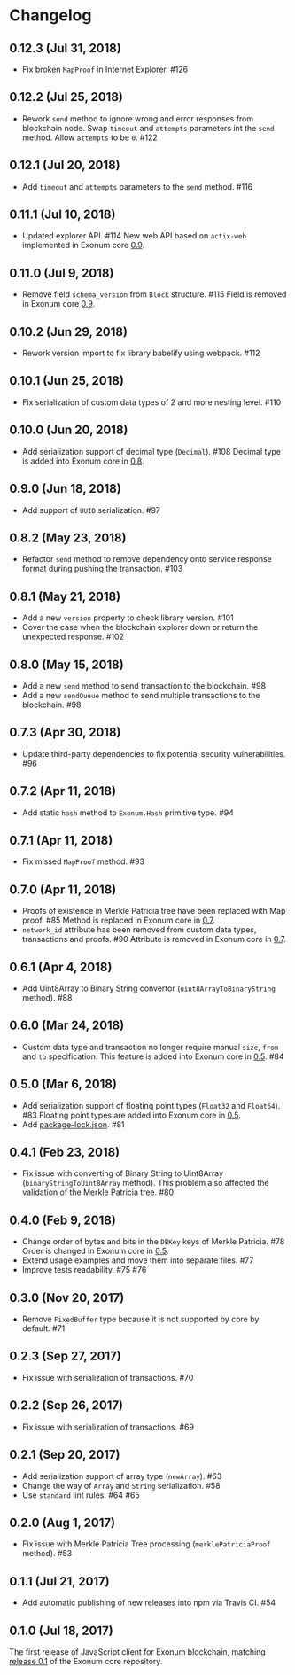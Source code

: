 # Changelog

## 0.12.3 (Jul 31, 2018)

* Fix broken `MapProof` in Internet Explorer. #126

## 0.12.2 (Jul 25, 2018)

* Rework `send` method to ignore wrong and error responses from blockchain node.
Swap `timeout` and `attempts` parameters int the `send` method.
Allow `attempts` to be `0`. #122

## 0.12.1 (Jul 20, 2018)

* Add `timeout` and `attempts` parameters to the `send` method. #116

## 0.11.1 (Jul 10, 2018)

* Updated explorer API. #114
New web API based on `actix-web` implemented in Exonum core [0.9][release-0.9].

## 0.11.0 (Jul 9, 2018)

* Remove field `schema_version` from `Block` structure. #115
Field is removed in Exonum core [0.9][release-0.9].

## 0.10.2 (Jun 29, 2018)

* Rework version import to fix library babelify using webpack. #112

## 0.10.1 (Jun 25, 2018)

* Fix serialization of custom data types of 2 and more nesting level. #110

## 0.10.0 (Jun 20, 2018)

* Add serialization support of decimal type (`Decimal`). #108
Decimal type is added into Exonum core in [0.8][release-0.8].

## 0.9.0 (Jun 18, 2018)

* Add support of `UUID` serialization. #97

## 0.8.2 (May 23, 2018)

* Refactor `send` method to remove dependency onto service response format during pushing the transaction. #103

## 0.8.1 (May 21, 2018)

* Add a new `version` property to check library version. #101
* Cover the case when the blockchain explorer down or return the unexpected response. #102

## 0.8.0 (May 15, 2018)

* Add a new `send` method to send transaction to the blockchain. #98
* Add a new `sendQueue` method to send multiple transactions to the blockchain. #98

## 0.7.3 (Apr 30, 2018)

* Update third-party dependencies to fix potential security vulnerabilities. #96

## 0.7.2 (Apr 11, 2018)

* Add static `hash` method to `Exonum.Hash` primitive type. #94

## 0.7.1 (Apr 11, 2018)

* Fix missed `MapProof` method. #93

## 0.7.0 (Apr 11, 2018)

* Proofs of existence in Merkle Patricia tree have been replaced with Map proof. #85
Method is replaced in Exonum core in [0.7][release-0.7].
* `network_id` attribute has been removed from custom data types, transactions and proofs. #90
Attribute is removed in Exonum core in [0.7][release-0.7].

## 0.6.1 (Apr 4, 2018)

* Add Uint8Array to Binary String convertor (`uint8ArrayToBinaryString` method). #88

## 0.6.0 (Mar 24, 2018)

* Custom data type and transaction no longer require manual `size`, `from` and `to` specification.
This feature is added into Exonum core in [0.5][release-0.5]. #84

## 0.5.0 (Mar 6, 2018)

* Add serialization support of floating point types (`Float32` and `Float64`). #83
Floating point types are added into Exonum core in [0.5][release-0.5].
* Add [package-lock.json](package-lock.json). #81

## 0.4.1 (Feb 23, 2018)

* Fix issue with converting of Binary String to Uint8Array (`binaryStringToUint8Array` method).
This problem also affected the validation of the Merkle Patricia tree. #80

## 0.4.0 (Feb 9, 2018)

* Change order of bytes and bits in the `DBKey` keys of Merkle Patricia. #78
Order is changed in Exonum core in [0.5][release-0.5].
* Extend usage examples and move them into separate files. #77
* Improve tests readability. #75 #76

## 0.3.0 (Nov 20, 2017)

* Remove `FixedBuffer` type because it is not supported by core by default. #71

## 0.2.3 (Sep 27, 2017)

* Fix issue with serialization of transactions. #70

## 0.2.2 (Sep 26, 2017)

* Fix issue with serialization of transactions. #69

## 0.2.1 (Sep 20, 2017)

* Add serialization support of array type (`newArray`). #63
* Change the way of `Array` and `String` serialization. #58
* Use `standard` lint rules. #64 #65

## 0.2.0 (Aug 1, 2017)

* Fix issue with Merkle Patricia Tree processing (`merklePatriciaProof` method). #53

## 0.1.1 (Jul 21, 2017)

* Add automatic publishing of new releases into npm via Travis CI. #54

## 0.1.0 (Jul 18, 2017)

The first release of JavaScript client for Exonum blockchain,
matching [release 0.1][release-0.1] of the Exonum core repository.

[release-0.9]: https://github.com/exonum/exonum/blob/master/CHANGELOG.md#090---2018-07-19
[release-0.8]: https://github.com/exonum/exonum/blob/master/CHANGELOG.md#08---2018-05-31
[release-0.7]: https://github.com/exonum/exonum/blob/master/CHANGELOG.md#07---2018-04-11
[release-0.5]: https://github.com/exonum/exonum/blob/master/CHANGELOG.md#05---2018-01-30
[release-0.1]: https://github.com/exonum/exonum/releases/tag/v0.1
